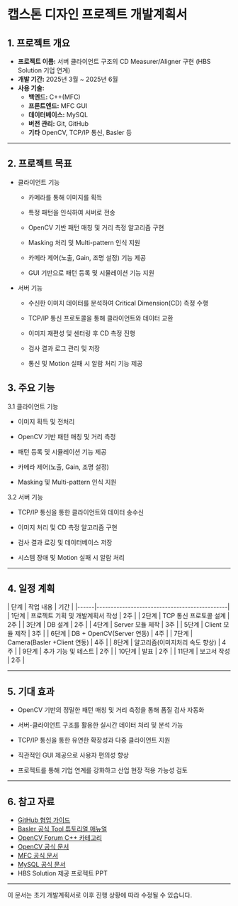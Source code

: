 # 캡스톤 디자인 프로젝트 개발계획서

## 1. 프로젝트 개요

- **프로젝트 이름:** 서버 클라이언트 구조의 CD Measurer/Aligner 구현 (HBS Solution 기업 연계)
- **개발 기간:** 2025년 3월 ~ 2025년 6월
- **사용 기술:**
  - **백엔드:** C++(MFC)
  - **프론트엔드:** MFC GUI
  - **데이터베이스:** MySQL
  - **버전 관리:** Git, GitHub
  - **기타** OpenCV, TCP/IP 통신, Basler 등

---

## 2. 프로젝트 목표

- 클라이언트 기능

  - 카메라를 통해 이미지를 획득

  - 특정 패턴을 인식하여 서버로 전송

  - OpenCV 기반 패턴 매칭 및 거리 측정 알고리즘 구현

  - Masking 처리 및 Multi-pattern 인식 지원

  - 카메라 제어(노출, Gain, 조명 설정) 기능 제공

  - GUI 기반으로 패턴 등록 및 시뮬레이션 기능 지원

- 서버 기능

  - 수신한 이미지 데이터를 분석하여 Critical Dimension(CD) 측정 수행

  - TCP/IP 통신 프로토콜을 통해 클라이언트와 데이터 교환

  - 이미지 재편성 및 센터링 후 CD 측정 진행

  - 검사 결과 로그 관리 및 저장

  - 통신 및 Motion 실패 시 알람 처리 기능 제공

## 3. 주요 기능

3.1 클라이언트 기능

  - 이미지 획득 및 전처리

  - OpenCV 기반 패턴 매칭 및 거리 측정

  - 패턴 등록 및 시뮬레이션 기능 제공

  - 카메라 제어(노출, Gain, 조명 설정)

  - Masking 및 Multi-pattern 인식 지원

3.2 서버 기능

  - TCP/IP 통신을 통한 클라이언트와 데이터 송수신

  - 이미지 처리 및 CD 측정 알고리즘 구현

  - 검사 결과 로깅 및 데이터베이스 저장

  - 시스템 장애 및 Motion 실패 시 알람 처리

---

## 4. 일정 계획

| 단계  | 작업 내용 | 기간 |
|------|----------------------------------------------|
| 1단계  | 프로젝트 기획 및 개발계획서 작성 | 2주 |
| 2단계  | TCP 통신 프로토콜 설계 | 2주 |
| 3단계  | DB 설계 | 2주 |
| 4단계  | Server 모듈 제작 | 3주 |
| 5단계  | Client 모듈 제작 | 3주 |
| 6단계  | DB + OpenCV(Server 연동) | 4주 |
| 7단계  | Camera(Basler +Client 연동) | 4주 |
| 8단계  | 알고리즘(이미지처리 속도 향상) | 4주 |
| 9단계  | 추가 기능 및 테스트	 | 2주 |
| 10단계 | 발표 | 2주 |
| 11단계 | 보고서 작성 | 2주 |

---

## 5. 기대 효과

 - OpenCV 기반의 정밀한 패턴 매칭 및 거리 측정을 통해 품질 검사 자동화

 - 서버-클라이언트 구조를 활용한 실시간 데이터 처리 및 분석 가능

 - TCP/IP 통신을 통한 유연한 확장성과 다중 클라이언트 지원

 - 직관적인 GUI 제공으로 사용자 편의성 향상

 - 프로젝트를 통해 기업 연계를 강화하고 산업 현장 적용 가능성 검토



---

## 6. 참고 자료

- [GitHub 협업 가이드](https://docs.github.com/en/github)
- [Basler 공식 Tool 튜토리얼 매뉴얼](https://www.baslerweb.com/ko-kr/learning/tutorials/)
- [OpenCV Forum C++ 카테고리](https://forum.opencv.org/c/c/9)
- [OpenCV 공식 문서](https://docs.opencv.org/)
- [MFC 공식 문서](https://learn.microsoft.com/ko-kr/cpp/mfc/mfc-concepts?view=msvc-170)
- [MySQL 공식 문서](https://dev.mysql.com/doc/)
- HBS Solution 제공 프로젝트 PPT


---

이 문서는 초기 개발계획서로 이후 진행 상황에 따라 수정될 수 있습니다.
